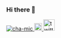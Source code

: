### Hi there 👋

<p align="left">
  <a href="https://github.com/cha-mic/yutkat/">
    <img src="https://komarev.com/ghpvc/?username=cha-mic" alt="cha-mic" />
  </a>
  <a href="http://twitter.com/O_micim_O">
    <img height="20" src="https://img.shields.io/twitter/follow/cha-mic?label=Twitter&logo=twitter&style=flat" />
  </a>
  <a href="https://twitter.com/O_micim_O">
    <img alt="twitter" width="30px" src="https://simpleicons.org/icons/twitter.svg" />
  </a>
</p>

<!--
**cha-mic/cha-mic** is a ✨ _special_ ✨ repository because its `README.md` (this file) appears on your GitHub profile.

Here are some ideas to get you started:

- 🔭 I’m currently working on ...
- 🌱 I’m currently learning ...
- 👯 I’m looking to collaborate on ...
- 🤔 I’m looking for help with ...
- 💬 Ask me about ...
- 📫 How to reach me: ...
- 😄 Pronouns: ...
- ⚡ Fun fact: ...
-->
